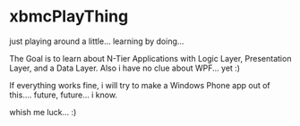 # xbmcPlayThing
just playing around a little... learning by doing...

The Goal is to learn about N-Tier Applications with Logic Layer, Presentation Layer, and a Data Layer.
Also i have no clue about WPF... yet :)

If everything works fine, i will try to make a Windows Phone app out of this.... future, future... i know.

whish me luck... :)
